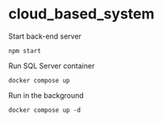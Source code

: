 # cloud_based_system

Start back-end server
```
npm start
```

Run SQL Server container
```
docker compose up
```

Run in the background
```
docker compose up -d
```